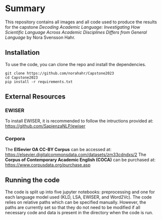 # Summary
This repository contains all images and all code used to produce the results for the capstone _Decoding Academic Language:
Investigating How Scientific Language Across Academic Disciplines Differs from General Language_ by Nora Svensson Hahr. 

## Installation
To use the code, you can clone the repo and install the dependencies. 
```
git clone https://github.com/norahahr/Capstone2023
cd Capstone2023
pip install -r requirements.txt
```

## External Resources
### EWISER
To install EWISER, it is recommended to follow the intructions provided at: https://github.com/SapienzaNLP/ewiser

### Corpora
The **ElSevier OA CC-BY Corpus** can be accessed at: https://elsevier.digitalcommonsdata.com/datasets/zm33cdndxs/2
The **Corpus of Contemporary Academic English (COCA)** can be purchased at: https://www.corpusdata.org/purchase.asp

## Running the code
The code is split up into five jupyter notebooks: preprocessing and one for each language model used (KLD, LSA, EWISER, and Word2Vc).
The code relies on relative paths which can be specified manually. However, the paths are currently set so that they do not need to be modified if all necessary code and data is present in the directory when the code is run.
